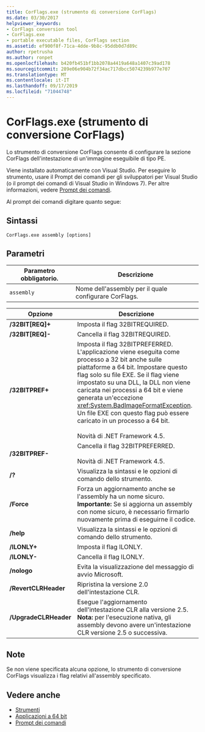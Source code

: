```yaml
---
title: CorFlags.exe (strumento di conversione CorFlags)
ms.date: 03/30/2017
helpviewer_keywords:
- CorFlags conversion tool
- CorFlags.exe
- portable executable files, CorFlags section
ms.assetid: ef900f8f-71ca-4dde-9b8c-95ddb0d7d89c
author: rpetrusha
ms.author: ronpet
ms.openlocfilehash: b420fb451bf1bb2078a4419a648a1407c39ad178
ms.sourcegitcommit: 289e06e904b72f34ac717dbcc5074239b977e707
ms.translationtype: MT
ms.contentlocale: it-IT
ms.lasthandoff: 09/17/2019
ms.locfileid: "71044748"
---
```

# <a name="corflagsexe-corflags-conversion-tool"></a>CorFlags.exe (strumento di conversione CorFlags)
Lo strumento di conversione CorFlags consente di configurare la sezione CorFlags dell'intestazione di un'immagine eseguibile di tipo PE.  
  
 Viene installato automaticamente con Visual Studio. Per eseguire lo strumento, usare il Prompt dei comandi per gli sviluppatori per Visual Studio (o il prompt dei comandi di Visual Studio in Windows 7). Per altre informazioni, vedere [Prompt dei comandi](developer-command-prompt-for-vs.md).  
  
 Al prompt dei comandi digitare quanto segue:  
  
## <a name="syntax"></a>Sintassi  
  
```console  
CorFlags.exe assembly [options]  
```  
  
## <a name="parameters"></a>Parametri  
  
|Parametro obbligatorio.|Descrizione|  
|------------------------|-----------------|  
|`assembly`|Nome dell'assembly per il quale configurare CorFlags.|  
  
|Opzione|Descrizione|  
|------------|-----------------|  
|**/32BIT[REQ]+**|Imposta il flag 32BITREQUIRED.|  
|**/32BIT[REQ]-**|Cancella il flag 32BITREQUIRED.|  
|**/32BITPREF+**|Imposta il flag 32BITPREFERRED. L'applicazione viene eseguita come processo a 32 bit anche sulle piattaforme a 64 bit. Impostare questo flag solo su file EXE. Se il flag viene impostato su una DLL, la DLL non viene caricata nei processi a 64 bit e viene generata un'eccezione <xref:System.BadImageFormatException>. Un file EXE con questo flag può essere caricato in un processo a 64 bit.<br /><br /> Novità di .NET Framework 4.5.|  
|**/32BITPREF-**|Cancella il flag 32BITPREFERRED.<br /><br /> Novità di .NET Framework 4.5.|  
|**/?**|Visualizza la sintassi e le opzioni di comando dello strumento.|  
|**/Force**|Forza un aggiornamento anche se l'assembly ha un nome sicuro. **Importante:**  Se si aggiorna un assembly con nome sicuro, è necessario firmarlo nuovamente prima di eseguirne il codice.|  
|**/help**|Visualizza la sintassi e le opzioni di comando dello strumento.|  
|**/ILONLY+**|Imposta il flag ILONLY.|  
|**/ILONLY-**|Cancella il flag ILONLY.|  
|**/nologo**|Evita la visualizzazione del messaggio di avvio Microsoft.|  
|**/RevertCLRHeader**|Ripristina la versione 2.0 dell'intestazione CLR.|  
|**/UpgradeCLRHeader**|Esegue l'aggiornamento dell'intestazione CLR alla versione 2.5. **Nota:**  per l'esecuzione nativa, gli assembly devono avere un'intestazione CLR versione 2.5 o successiva.|  
  
## <a name="remarks"></a>Note  
 Se non viene specificata alcuna opzione, lo strumento di conversione CorFlags visualizza i flag relativi all'assembly specificato.  
  
## <a name="see-also"></a>Vedere anche

- [Strumenti](index.md)
- [Applicazioni a 64 bit](../64-bit-apps.md)
- [Prompt dei comandi](developer-command-prompt-for-vs.md)
